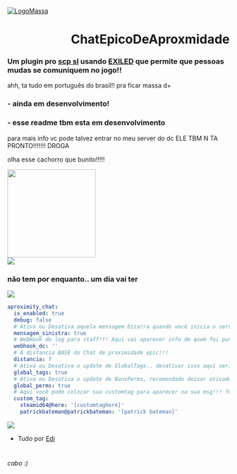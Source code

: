 [![LogoMassa](https://i.imgur.com/hbH6zhI.png)](https://discord.gg/Wb9248PwwY)

<h1 align="right">ChatEpicoDeAproxmidade</h1>
<h3>Um plugin pro <a href="https://store.steampowered.com/app/700330/SCP_Secret_Laboratory">scp sl</a> usando <a href="https://github.com/Exiled-Team/EXILED">EXILED</a> que permite que pessoas mudas se comuniquem no jogo!!</h3>

ahh, ta tudo em português do brasil!! pra ficar massa d+

### **- ainda em desenvolvimento!**
### **- esse readme tbm esta em desenvolvimento**

para mais info vc pode talvez entrar no meu server do dc
ELE TBM N TA PRONTO!!!!!!! DROGA

olha esse cachorro que bunito!!!!!
<div align="left">
  <img height="200" src="https://media.tenor.com/D29_A107n2cAAAAi/dog-gyrating.gif"  />
</div>

<div align="left">
  <img   src="https://i.imgur.com/Al07rXP.png"  />
</div>

### não tem por enquanto.. um dia vai ter

<div align="left">
  <img src="https://i.imgur.com/Dxf8FHW.png"  />
</div>

```yaml
aproximity_chat:
  is_enabled: true
  debug: false
  # Ativa ou Desativa aquela mensagem bizarra quando você inicia o servidor, tipo do Exiled
  mensagem_sinistra: true
  # WebHook de log para staff!!! Aqui vai aparecer info de quem foi punido, aviso de msg suspeita etc
  webhook_dc: ''
  # A distancia BASE do Chat de proximidade epic!!!
  distancia: 7
  # Ativa ou Desativa o update de GlobalTags.. desativar isso aqui seria bem paia ó
  global_tags: true
  # Ativa ou Desativa o update de BansPerms, recomendado deixar ativado
  global_perms: true
  # Aqui você pode colocar sua customtag para aparecer na sua msg!!! funciona praticamente igual vc defenir um cargo no config do scp sl
  custom_tag:
    steamid64@here: '[customtaghere]'
    patrickbateman@patrickbateman: '[patrick bateman]'
```

<div align="left">
  <img   src="https://i.imgur.com/t8ovAYS.png"  />
</div>

- Tudo por [Edi](https://github.com/Edi369)
#
*cabo :)*
